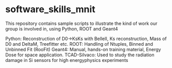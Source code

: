 # software_skills_mnit

This  repository contains sample scripts to illustrate the kind of work  our group is involved in, using Python, ROOT and Geant4
    
Python: Reconstruction of D0->KsKs with BelleII, Ks reconstruction, Mass of D0 and DeltaM, Treefitter etc. 
ROOT:  Handling of Ntuples, Binned and Unbinned Fit (RooFit)
Geant4: Manual, hands-on training material, Energy Dose for space application. 
TCAD-Silvaco: Used to study the radiation damage in Si sensors for high energyphysics experiments

